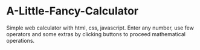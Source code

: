 # A-Little-Fancy-Calculator
Simple web calculator with html, css, javascript. Enter any number, use few operators and some extras by clicking buttons to proceed mathematical operations.

